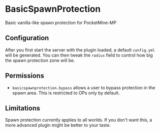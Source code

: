 # BasicSpawnProtection
Basic vanilla-like spawn protection for PocketMine-MP

## Configuration
After you first start the server with the plugin loaded, a default `config.yml` will be generated. You can then tweak the `radius` field to control how big the spawn protection zone will be.

## Permissions
- `basicspawnprotection.bypass` allows a user to bypass protection in the spawn area. This is restricted to OPs only by default.

## Limitations
Spawn protection currently applies to all worlds. If you don't want this, a more advanced plugin might be better to your taste.
